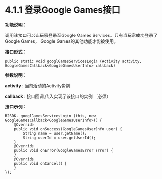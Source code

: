 # 4.1.1 登录Google Games接口

**功能说明：**

调用该接口可以让玩家登录至Google Games Services。只有当玩家成功登录了Google Games， Google Games的其他功能才能被使用。

**接口形式：**

```text
public static void googlGamesServicesLogin (Activity activity, GoogleGamesCallback<GoogleGamesUserInfo> callback)
```

**参数说明：**

**activity** :  当前活动的Activity实例

**callback** : 接口回调,传入实现了该接口的实例 （必须）

**接口示例：**

```text
R2SDK. googlGamesServicesLogin (this, new GoogleGamesCallback<GoogleGamesUserInfo>() {
    @Override
    public void onSuccess(GoogleGamesUserInfo user) {
        String name = user.getName();
        String userId = user.getUserId();
    }
    @Override
    public void onError(GoogleGamesError error) {
    }
    @Override
    public void onCancel() {
    }
});
```

